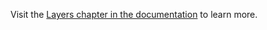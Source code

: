 Visit
the [Layers chapter in the documentation](https://flutter-maplibre.pages.dev/docs/category/layers)
to learn more.
